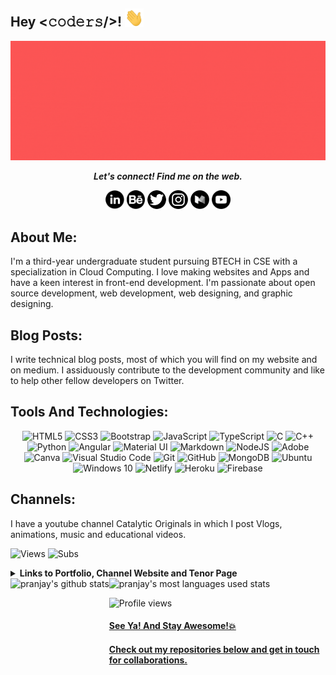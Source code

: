 <h2>Hey <𝚌𝚘𝚍𝚎𝚛𝚜/>! <img src="https://raw.githubusercontent.com/ABSphreak/ABSphreak/master/gifs/Hi.gif" width="30px"> </h2>
 <p align='center'>
 <a href="https://pranjay-portfolio.web.app/"><img src="./intro1.gif" width="1000" title="hover text"></a>
  </p>
  <p align='center'>
  <b><i>Let's connect! Find me on the web.</i></b>
  </p>
  
  <p align='center'>
<a href="https://www.linkedin.com/in/pranjay-poddar/"><img height="30" src="https://github.com/pranjay-poddar/pranjay-poddar/blob/master/icons/linkedin.png?raw=true"></a>
<a href="https://www.behance.net/pranjaypoddar"><img height="30" src="https://github.com/pranjay-poddar/pranjay-poddar/blob/master/icons/behance.png?raw=true"></a>
<a href="https://twitter.com/PranjayPoddar"><img height="30" src="https://github.com/pranjay-poddar/pranjay-poddar/blob/master/icons/twitter.png?raw=true"></a>
<a href="https://instagram.com/pranjay_poddar"><img height="30" src="https://github.com/pranjay-poddar/pranjay-poddar/blob/master/icons/instagram.png?raw=true"></a>
<a href="https://medium.com/@pranjaypoddar"><img height="30" src="https://github.com/pranjay-poddar/pranjay-poddar/blob/master/icons/medium.png?raw=true"></a>
<a href="https://www.youtube.com/catalyticoriginals"><img height="30" src="https://github.com/pranjay-poddar/pranjay-poddar/blob/master/icons/youtube.png?raw=true"></a>
</p>

<h2>About Me:</h2>
<p>I'm a third-year undergraduate student pursuing BTECH in CSE with a specialization in Cloud Computing. I love making websites and Apps and have a keen interest in front-end development. I'm passionate about open source development, web development, web designing, and graphic designing.</p>

<h2>Blog Posts:</h2>
<p>I write technical blog posts, most of which you will find on my website and on medium. I assiduously contribute to the development community and like to help other fellow developers on Twitter.</p>

<h2>Tools And Technologies:</h2>
<p align="center">
<img alt="HTML5" src="https://img.shields.io/badge/html5-%23E34F26.svg?&style=for-the-badge&logo=html5&logoColor=white"/> 
<img alt="CSS3" src="https://img.shields.io/badge/css3-%231572B6.svg?&style=for-the-badge&logo=css3&logoColor=white"/>
<img alt="Bootstrap" src="https://img.shields.io/badge/bootstrap-%23563D7C.svg?&style=for-the-badge&logo=bootstrap&logoColor=white"/>
<img alt="JavaScript" src="https://img.shields.io/badge/javascript-%23323330.svg?&style=for-the-badge&logo=javascript&logoColor=%23F7DF1E"/> 
<img alt="TypeScript" src="https://img.shields.io/badge/typescript-%23007ACC.svg?&style=for-the-badge&logo=typescript&logoColor=white"/>
<img alt="C" src="https://img.shields.io/badge/C-00599C?style=for-the-badge&logo=c&logoColor=white"/>
<img alt="C++" src="https://img.shields.io/badge/c++-%2300599C.svg?&style=for-the-badge&logo=c%2B%2B&ogoColor=white"/>
<img alt="Python" src="https://img.shields.io/badge/python-%2314354C.svg?&style=for-the-badge&logo=python&logoColor=white"/> 
<img alt="Angular" src="https://img.shields.io/badge/angular-%23DD0031.svg?&style=for-the-badge&logo=angular&logoColor=white"/>
<img alt="Material UI" src="https://img.shields.io/badge/materialui-%230081CB.svg?&style=for-the-badge&logo=material-ui&logoColor=white"/>
<img alt="Markdown" src="https://img.shields.io/badge/markdown-%23000000.svg?&style=for-the-badge&logo=markdown&logoColor=white"/>
<!-- <img alt="Express.js" src="https://img.shields.io/badge/express.js-%23404d59.svg?&style=for-the-badge"/>  -->
<img alt="NodeJS" src="https://img.shields.io/badge/node.js-%2343853D.svg?&style=for-the-badge&logo=node.js&logoColor=white"/>
<!-- <img alt="React" src="https://img.shields.io/badge/react-%2320232a.svg?&style=for-the-badge&logo=react&logoColor=%2361DAFB"/> -->
<!-- <img alt="SASS" src="https://img.shields.io/badge/SASS-hotpink.svg?&style=for-the-badge&logo=SASS&logoColor=white"/> -->
<img alt="Adobe" src="https://img.shields.io/badge/adobe-%23FF0000.svg?&style=for-the-badge&logo=adobe&logoColor=white"/>
<img alt="Canva" src="https://img.shields.io/badge/Canva-%2300C4CC.svg?&style=for-the-badge&logo=Canva&logoColor=white"/> 
<!-- <img alt="Figma" src="https://img.shields.io/badge/figma-%23F24E1E.svg?&style=for-the-badge&logo=figma&logoColor=white"/>  -->
<img alt="Visual Studio Code" src="https://img.shields.io/badge/VisualStudioCode-0078d7.svg?&style=for-the-badge&logo=visual-studio-code&logoColor=white"/>
<img alt="Git" src="https://img.shields.io/badge/git-%23F05033.svg?&style=for-the-badge&logo=git&logoColor=white"/> 
<img alt="GitHub" src="https://img.shields.io/badge/github-%23121011.svg?&style=for-the-badge&logo=github&logoColor=white"/>
<!-- <img alt="Google Cloud" src="https://img.shields.io/badge/GoogleCloud-%234285F4.svg?&style=for-the-badge&logo=google-cloud&logoColor=white"/> -->
<img alt="MongoDB" src ="https://img.shields.io/badge/MongoDB-%234ea94b.svg?&style=for-the-badge&logo=mongodb&logoColor=white"/> 
<img alt="Ubuntu" src="https://img.shields.io/badge/Ubuntu-E95420?style=for-the-badge&logo=ubuntu&logoColor=white" />
<img alt="Windows 10" src="https://img.shields.io/badge/Windows-0078D6?style=for-the-badge&logo=windows&logoColor=white" />
<img alt="Netlify" src="https://img.shields.io/badge/Netlify-00C7B7?style=for-the-badge&logo=netlify&logoColor=white"/> 
<img alt="Heroku" src="https://img.shields.io/badge/heroku-%23430098.svg?&style=for-the-badge&logo=heroku&logoColor=white"/> 
<img alt="Firebase" src="https://img.shields.io/badge/firebase-%23039BE5.svg?&style=for-the-badge&logo=firebase"/>
</p>

<h2>Channels:</h2>
<p>I have a youtube channel Catalytic Originals in which I post Vlogs, animations, music and educational videos.</p> 

![Views](https://img.shields.io/youtube/channel/views/UC7Pmr_UD715nTsNO9mmYQow?style=social) ![Subs](https://img.shields.io/youtube/channel/subscribers/UC7Pmr_UD715nTsNO9mmYQow?style=social)

 <details>
 <summary><strong>Links to Portfolio, Channel Website and Tenor Page</strong></summary>
 <p><a href="https://pranjay.tech">Portfolio</a></p>
 <p><a href="https://pranjay-poddar.github.io/catalytic_originals/">Catalytic Original Website</a></p>
 <p><a href="https://tenor.com/official/pranjay_poddar">Official Tenor Page</a></p>
</details>

 <img align="left" height="210px" src="https://github-readme-stats.vercel.app/api?username=pranjay-poddar&show_icons=true&count_private=true&title_color=ff0087&bg_color=fafbfc00&text_color=a2a2a2" alt="pranjay's github stats" />
 
  <img  height="210px" src="https://github-readme-stats.vercel.app/api/top-langs/?username=pranjay-poddar&title_color=ff0087&bg_color=fafbfc00&text_color=35b5ff" alt="pranjay's most languages used stats" />

![Profile views](https://komarev.com/ghpvc/?username=pranjay-poddar&title_color=ff0087&label_color=000000&style=flat-square&label=WELCOME+DEVELOPERS+COUNT)<a href="https://www.linkedin.com/in/pranjay-poddar/" target="_blank" rel="nofollow">
 
<h4>See Ya! And Stay Awesome!💥</h4>
<h4>Check out my repositories below and get in touch for collaborations.</h4>
